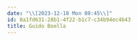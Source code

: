 ```yaml
---
date: "\\[2023-12-18 Mon 08:45\\]"
id: 8a1fd631-28b1-4f22-b1c7-c34b94ec4b43
title: Guido Boella
---
```


